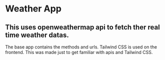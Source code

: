 # Weather App

## This uses openweathermap api to fetch ther real time weather datas.

The base app contains the methods and urls.
Tailwind CSS is used on the frontend.
This was made just to get familiar with apis and Tailwind CSS.
